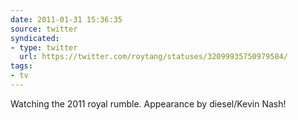 ```yaml
---
date: 2011-01-31 15:36:35
source: twitter
syndicated:
- type: twitter
  url: https://twitter.com/roytang/statuses/32099935750979584/
tags:
- tv
---
```


Watching the 2011 royal rumble. Appearance by diesel/Kevin Nash!